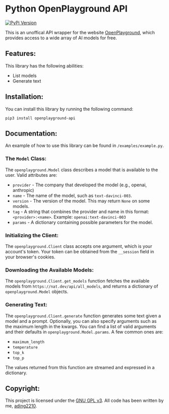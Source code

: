 # Python OpenPlayground API
[![PyPi Version](https://img.shields.io/pypi/v/openplayground-api.svg)](https://pypi.org/project/openplayground-api/)

This is an unoffical API wrapper for the website [OpenPlayground](https://nat.dev), which provides access to a wide array of AI models for free.

## Features:
This library has the following abilities:
 - List models
 - Generate text

## Installation:
You can install this library by running the following command:
```
pip3 install openplayground-api
```

## Documentation:
An example of how to use this library can be found in `/examples/example.py`.

### The `Model` Class:
The `openplayground.Model` class describes a model that is available to the user. Valid attributes are:
 - `provider` - The company that developed the model (e.g., openai, anthropic)
 - `name` - The name of the model, such as `text-davinci-003`.
 - `version` - The version of the model. This may return `None` on some models.
 - `tag` - A string that combines the provider and name in this format: `<provider>:<name>`. Example: `openai:text-davinci-003`
 - `params` - A dictionary containing possible parameters for the model.

### Initializing the Client:
The `openplayground.Client` class accepts one argument, which is your account's token. Your token can be obtained from the `__session` field in your browser's cookies.

### Downloading the Available Models:
The `openplayground.Client.get_models` function fetches the available models from `https://nat.dev/api/all_models`, and returns a dictionary of `openplayground.Model` objects.

### Generating Text:
The `openplayground.Client.generate` function generates some text given a model and a prompt. Optionally, you can also specify arguments such as the maximum length in the kwargs. You can find a list of valid arguments and their defaults in `openplayground.Model.params`. A few common ones are:
 - `maximum_length`
 - `temperature`
 - `top_k`
 - `top_p`

The values returned from this function are streamed and expressed in a dictionary.

## Copyright:
This project is licensed under the [GNU GPL v3](https://www.gnu.org/licenses/gpl-3.0.txt). All code has been written by me, [ading2210](https://github.com/ading2210).